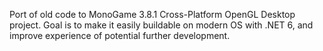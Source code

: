 Port of old code to MonoGame 3.8.1 Cross-Platform OpenGL Desktop project. Goal is to make it easily buildable on modern OS with .NET 6, and improve experience of potential further development.